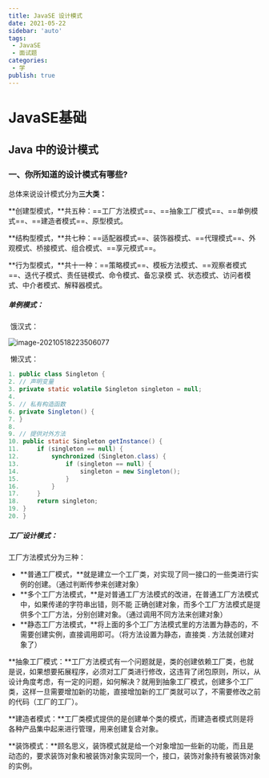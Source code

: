 ```yaml
---
title: JavaSE 设计模式
date: 2021-05-22
sidebar: 'auto'
tags:
 - JavaSE
 - 面试题
categories: 
 - 学
publish: true
---
```


# JavaSE基础

## Java 中的设计模式

### 一、你所知道的设计模式有哪些?

总体来说设计模式分为**三大类：**

**创建型模式，**共五种：==工厂方法模式==、==抽象工厂模式==、==单例模式==、==建造者模式==、原型模式。

**结构型模式，**共七种：==适配器模式==、装饰器模式、==代理模式==、外观模式、桥接模式、组合模式、==享元模式==。

**行为型模式，**共十一种：==策略模式==、模板方法模式、==观察者模式==、迭代子模式、责任链模式、命令模式、备忘录模 式、状态模式、访问者模式、中介者模式、解释器模式。

##### **单例模式：**

​	饿汉式：

![image-20210518223506077](https://edu-exer.oss-cn-hangzhou.aliyuncs.com/2021/05/22/typora-user-images/image-20210518223506077.png)

​	懒汉式：

```java
1. public class Singleton {
2. // 声明变量
3. private static volatile Singleton singleton = null;
4.
5. // 私有构造函数
6. private Singleton() {
7. }
8.
9. // 提供对外方法
10. public static Singleton getInstance() {
11. 	if (singleton == null) {
12. 		synchronized (Singleton.class) {
13. 			if (singleton == null) {
14. 				singleton = new Singleton();
15. 			}
16. 		}
17. 	}
18. 	return singleton;
19. }
20. }
```



##### **工厂设计模式：**

工厂方法模式分为三种：

- **普通工厂模式，**就是建立一个工厂类，对实现了同一接口的一些类进行实例的创建。（通过判断传参来创建对象）
- **多个工厂方法模式，**是对普通工厂方法模式的改进，在普通工厂方法模式中，如果传递的字符串出错，则不能 正确创建对象，而多个工厂方法模式是提供多个工厂方法，分别创建对象。（通过调用不同方法来创建对象）
- **静态工厂方法模式，**将上面的多个工厂方法模式里的方法置为静态的，不需要创建实例，直接调用即可。（将方法设置为静态，直接类 . 方法就创建对象了）

**抽象工厂模式：**工厂方法模式有一个问题就是，类的创建依赖工厂类，也就是说，如果想要拓展程序，必须对工厂类进行修改，这违背了闭包原则，所以，从设计角度考虑，有一定的问题，如何解决？就用到抽象工厂模式，创建多个工厂 类，这样一旦需要增加新的功能，直接增加新的工厂类就可以了，不需要修改之前的代码（工厂的工厂）。

**建造者模式：**工厂类模式提供的是创建单个类的模式，而建造者模式则是将各种产品集中起来进行管理，用来创建复合对象。

**装饰模式：**顾名思义，装饰模式就是给一个对象增加一些新的功能，而且是动态的，要求装饰对象和被装饰对象实现同一个，接口，装饰对象持有被装饰对象的实例。

